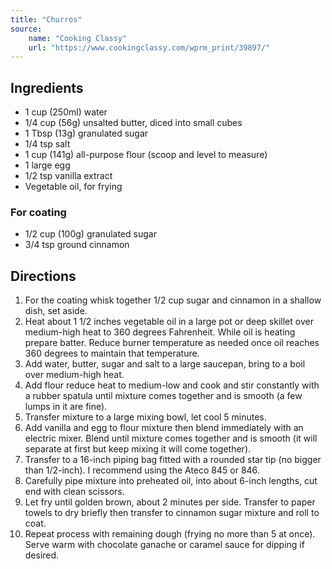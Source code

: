 ```yaml
---
title: "Churros"
source:
    name: "Cooking Classy"
    url: "https://www.cookingclassy.com/wprm_print/39897/"
---
```


## Ingredients

-   1 cup (250ml) water
-   1/4 cup (56g) unsalted butter, diced into small cubes
-   1 Tbsp (13g) granulated sugar
-   1/4 tsp salt
-   1 cup (141g) all-purpose flour (scoop and level to measure)
-   1 large egg
-   1/2 tsp vanilla extract
-   Vegetable oil, for frying

### For coating

-   1/2 cup (100g) granulated sugar
-   3/4 tsp ground cinnamon

## Directions

1. For the coating whisk together 1/2 cup sugar and cinnamon in a shallow dish, set aside.
1. Heat about 1 1/2 inches vegetable oil in a large pot or deep skillet over medium-high heat to 360 degrees Fahrenheit. While oil is heating prepare batter. Reduce burner temperature as needed once oil reaches 360 degrees to maintain that temperature.
1. Add water, butter, sugar and salt to a large saucepan, bring to a boil over medium-high heat.
1. Add flour reduce heat to medium-low and cook and stir constantly with a rubber spatula until mixture comes together and is smooth (a few lumps in it are fine).
1. Transfer mixture to a large mixing bowl, let cool 5 minutes.
1. Add vanilla and egg to flour mixture then blend immediately with an electric mixer. Blend until mixture comes together and is smooth (it will separate at first but keep mixing it will come together).
1. Transfer to a 16-inch piping bag fitted with a rounded star tip (no bigger than 1/2-inch). I recommend using the Ateco 845 or 846.
1. Carefully pipe mixture into preheated oil, into about 6-inch lengths, cut end with clean scissors.
1. Let fry until golden brown, about 2 minutes per side. Transfer to paper towels to dry briefly then transfer to cinnamon sugar mixture and roll to coat.
1. Repeat process with remaining dough (frying no more than 5 at once). Serve warm with chocolate ganache or caramel sauce for dipping if desired.
